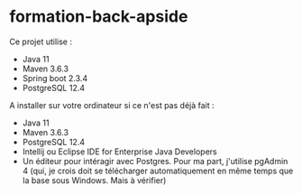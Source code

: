 # formation-back-apside

Ce projet utilise :

- Java 11
- Maven 3.6.3
- Spring boot 2.3.4
- PostgreSQL 12.4

A installer sur votre ordinateur si ce n'est pas déjà fait :

- Java 11
- Maven 3.6.3
- PostgreSQL 12.4
- Intellij ou Eclipse IDE for Enterprise Java Developers
- Un éditeur pour intéragir avec Postgres. Pour ma part, j'utilise pgAdmin 4 (qui, je crois doit se télécharger automatiquement en même temps que la base sous Windows. Mais à vérifier)
